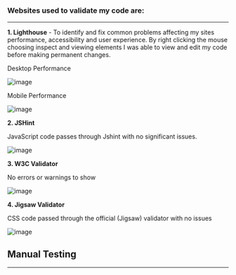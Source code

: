 ### Websites used to validate my code are:
------------------------------------------------------


**1. Lighthouse** - To identify and fix common problems affecting my sites performance, accessibility and user experience. By right clicking the mouse choosing inspect and viewing elements I was able to view and edit my code before making permanent changes.  

Desktop Performance

![image](https://user-images.githubusercontent.com/80712910/125195937-d80daa00-e24f-11eb-9133-bdaf6999bfa6.png)


Mobile Performance

![image](https://user-images.githubusercontent.com/80712910/125196006-199e5500-e250-11eb-873f-871b43f3f303.png)

**2. JSHint**

JavaScript code passes through Jshint with no significant issues.

![image](https://user-images.githubusercontent.com/80712910/125197798-faef8c80-e256-11eb-8a37-94fdd28010b9.png)

**3. W3C Validator** 

No errors or warnings to show

![image](https://user-images.githubusercontent.com/80712910/125197609-40f82080-e256-11eb-808c-bede73a35e23.png)

**4. Jigsaw Validator**

CSS code passed through the official (Jigsaw) validator with no issues

![image](https://user-images.githubusercontent.com/80712910/125197923-95e86680-e257-11eb-92ab-cf6ff39f64e9.png)


## Manual Testing 
-----------------------------------------------------------

